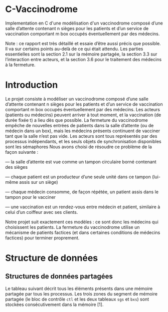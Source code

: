 # C-Vaccinodrome
Implementation en C d'une modélisation d'un vaccinodrome composé d’une salle d’attente contenant n sièges pour les patients et d’un service de vaccination comportant m box occupés éventuellement par des médecins.

Note : ce rapport est très détaillé et essaie d’être aussi précis que possible. Il va sur certains points au-delà
de ce qui était attendu. Les parties essentielles sont la section 2.1 sur la mémoire partagée, la section 3.3 sur
l’interaction entre acteurs, et la section 3.6 pour le traitement des médecins à la fermeture.


# Introduction

Le projet consiste à modéliser un vaccinodrome composé d’une salle d’attente contenant n sièges pour les patients et d’un service de vaccination comportant m box occupés éventuellement par des médecins. Les acteurs
(patients ou médecins) peuvent arriver à tout moment, et la vaccination (de durée fixée t) a lieu dès que possible. La fermeture du vaccinodrome empêche de nouvelles entrées de patients dans la salle d’attente (ou de médecin dans un box), mais les médecins présents continuent de vacciner tant que la salle n’est pas vide. Les acteurs sont tous représentés par des processus indépendants, et les seuls objets de synchronisation disponibles sont les sémaphores
Nous avons choisi de résoudre ce problème de la façon suivante :

— la salle d’attente est vue comme un tampon circulaire borné contenant des sièges 

— chaque patient est un producteur d’une seule unité dans ce tampon (lui-même assis sur un siège)

— chaque médecin consomme, de façon répétée, un patient assis dans le tampon pour le vacciner

— une vaccination est un rendez-vous entre médecin et patient, similaire à celui d’un coiffeur avec ses clients.

Notre projet suit exactement ces modèles : ce sont donc les médecins qui choisissent les patients. La fermeture du vaccinodrome utilise un mécanisme de patients factices (et dans certaines conditions de médecins factices) pour terminer proprement.


# Structure de données
## Structures de données partagées

Le tableau suivant décrit tous les éléments présents dans une mémoire partagée par tous les processus. Les trois
zones du segment de mémoire partagée (le bloc de contrôle ```ctl``` et les deux tableaux ```sgs``` et ```bxs```) sont stockées
consécutivement dans la mémoire [1].

